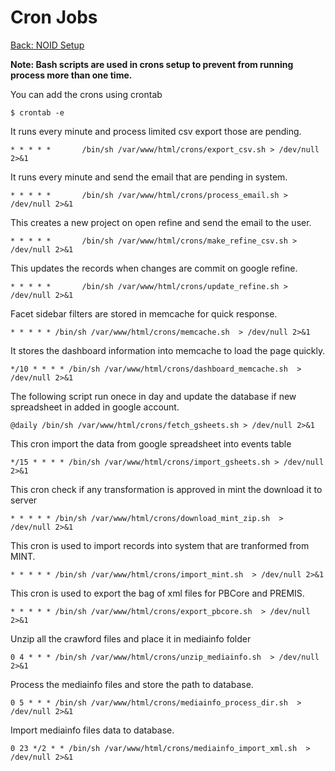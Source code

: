 Cron Jobs
===
[Back: NOID Setup](noid-configure.md)

**Note: Bash scripts are used in crons setup to prevent from running process more than one time.**

You can add the crons using crontab

	$ crontab -e


It runs every minute and process limited csv export those are pending.

	* * * * *       /bin/sh /var/www/html/crons/export_csv.sh > /dev/null 2>&1

It runs every minute and send the email that are pending in system.

	* * * * *       /bin/sh /var/www/html/crons/process_email.sh > /dev/null 2>&1

This creates a new project on open refine and send the email to the user.

	* * * * *       /bin/sh /var/www/html/crons/make_refine_csv.sh > /dev/null 2>&1

This updates the records when changes are commit on google refine.

	* * * * *       /bin/sh /var/www/html/crons/update_refine.sh > /dev/null 2>&1

Facet sidebar filters are stored in memcache for quick response.
 
	* * * * * /bin/sh /var/www/html/crons/memcache.sh  > /dev/null 2>&1

It stores the dashboard information into memcache to load the page quickly.

	*/10 * * * * /bin/sh /var/www/html/crons/dashboard_memcache.sh  > /dev/null 2>&1

The following script run onece in day and update the database if new spreadsheet in added in google account.
	
	@daily /bin/sh /var/www/html/crons/fetch_gsheets.sh > /dev/null 2>&1

This cron import the data from google spreadsheet into events table

	*/15 * * * * /bin/sh /var/www/html/crons/import_gsheets.sh > /dev/null 2>&1

This cron check if any transformation is approved in mint the download it to server

	* * * * * /bin/sh /var/www/html/crons/download_mint_zip.sh  > /dev/null 2>&1

This cron is used to import records into system that are tranformed from MINT.

	* * * * * /bin/sh /var/www/html/crons/import_mint.sh  > /dev/null 2>&1

This cron is used to export the bag of xml files for PBCore and PREMIS.

	* * * * * /bin/sh /var/www/html/crons/export_pbcore.sh  > /dev/null 2>&1


Unzip all the crawford files and place it in mediainfo folder

	0 4 * * * /bin/sh /var/www/html/crons/unzip_mediainfo.sh  > /dev/null 2>&1

Process the mediainfo files and store the path to database.
	
	0 5 * * * /bin/sh /var/www/html/crons/mediainfo_process_dir.sh  > /dev/null 2>&1

Import mediainfo files data to database.

	0 23 */2 * * /bin/sh /var/www/html/crons/mediainfo_import_xml.sh  > /dev/null 2>&1